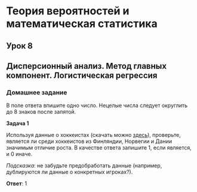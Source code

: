 # Теория вероятностей и математическая статистика

## Урок 8

## Дисперсионный анализ. Метод главных компонент. Логистическая регрессия

### Домашнее задание

В поле ответа впишите одно число. Нецелые числа следует округлить до 8 знаков после запятой.

__Задача 1__

Используя данные о хоккеистах (скачать можно [здесь](https://habr.com/ru/post/301340/)), проверьте, является ли среди хоккеистов из Финляндии, Норвегии и Дании значимым отличие роста. В качестве ответа запишите 1, если является, и 0 иначе.

_Подсказка_: не забудьте предобработать данные (например, дублируются ли данные о конкретных игроках?).

__Ответ__: 1
